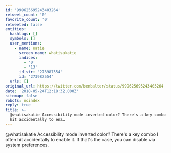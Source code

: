 ```yaml
---
id: '999625695243403264'
retweet_count: '0'
favorite_count: '0'
retweeted: false
entities:
  hashtags: []
  symbols: []
  user_mentions:
    - name: Katie
      screen_name: whatisakatie
      indices:
        - '0'
        - '13'
      id_str: '273987554'
      id: '273987554'
  urls: []
original_url: https://twitter.com/benbalter/status/999625695243403264
date: '2018-05-24T12:18:32.000Z'
sitemap: false
robots: noindex
reply: true
title: >-
  @whatisakatie Accessibility mode inverted color? There's a key combo I often
  hit accidentally to ena…
---
```


@whatisakatie Accessibility mode inverted color? There's a key combo I often hit accidentally to enable it. If that's the case, you can disable via system preferences.